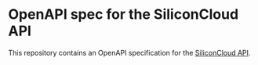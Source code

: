 # OpenAPI spec for the SiliconCloud API

This repository contains an OpenAPI specification for the [SiliconCloud API](https://docs.siliconflow.cn/reference/).
